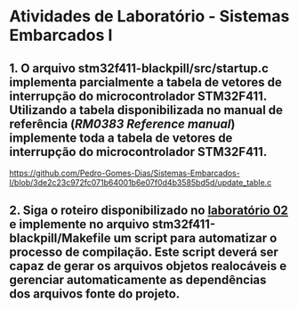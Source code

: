 # Atividades de Laboratório - Sistemas Embarcados I

## 1. O arquivo **stm32f411-blackpill/src/startup.c** implementa parcialmente a tabela de vetores de interrupção do microcontrolador STM32F411. Utilizando a tabela disponibilizada no manual de referência (***RM0383 Reference manual***) implemente **toda** a tabela de vetores de interrupção do microcontrolador STM32F411.
https://github.com/Pedro-Gomes-Dias/Sistemas-Embarcados-I/blob/3de2c23c972fc071b64001b6e07f0d4b3585bd5d/update_table.c

## 2. Siga o roteiro disponibilizado no [laboratório 02](https://github.com/daniel-p-carvalho/ufu-semb1-lab-02.git) e implemente no arquivo **stm32f411-blackpill/Makefile** um script para automatizar o processo de compilação. Este script deverá ser capaz de gerar os arquivos objetos realocáveis e gerenciar automaticamente as dependências dos arquivos fonte do projeto.
